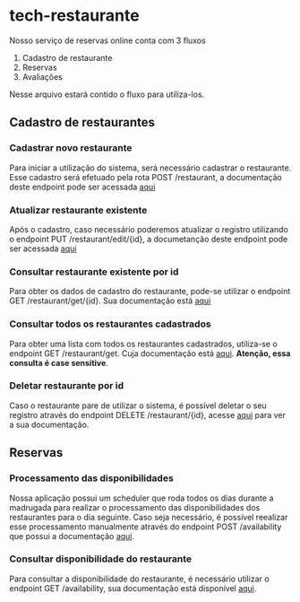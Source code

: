 # tech-restaurante
Nosso serviço de reservas online conta com 3 fluxos
1. Cadastro de restaurante
2. Reservas
3. Avaliações

Nesse arquivo estará contido o fluxo para utiliza-los.

## Cadastro de restaurantes

### Cadastrar novo restaurante

Para iniciar a utilização do sistema, será necessário cadastrar o restaurante. 
Esse cadastro será efetuado pela rota POST /restaurant, a documentação deste endpoint pode ser acessada [aqui](http://localhost:8080/swagger-ui/index.html#/restaurant-controller/createRestaurant)

### Atualizar restaurante existente

Após o cadastro, caso necessário poderemos atualizar o registro utilizando o endpoint PUT /restaurant/edit/{id}, a documetanção deste endpoint pode ser acessada [aqui](http://localhost:8080/swagger-ui/index.html#/restaurant-controller/editRestaurant)

### Consultar restaurante existente por id

Para obter os dados de cadastro do restaurante, pode-se utilizar o endpoint GET /restaurant/get/{id}. Sua documentação está [aqui](http://localhost:8080/swagger-ui/index.html#/restaurant-controller/getRestaurant)

### Consultar todos os restaurantes cadastrados

Para obter uma lista com todos os restaurantes cadastrados, utiliza-se o endpoint GET /restaurant/get. Cuja documentação está [aqui](http://localhost:8080/swagger-ui/index.html#/restaurant-controller/findRestaurants).
**Atenção, essa consulta é case sensitive**.

### Deletar restaurante por id

Caso o restaurante pare de utilizar o sistema, é possível deletar o seu registro através do endpoint DELETE /restaurant/{id}, acesse [aqui](http://localhost:8080/swagger-ui/index.html#/restaurant-controller/deleteRestaurant) para ver a sua documentação.

## Reservas

### Processamento das disponibilidades

Nossa aplicação possui um scheduler que roda todos os dias durante a madrugada para realizar o processamento das disponibilidades dos restaurantes para o dia seguinte. Caso seja necessário, é possível reealizar esse processamento manualmente através do endpoint POST /availability que possui a documentação [aqui](http://localhost:8080/swagger-ui/index.html#/available-controller/process).

### Consultar disponibilidade do restaurante

Para consultar a disponibilidade do restaurante, é necessário utilizar o endpoint GET /availability, sua documentação está disponível [aqui](http://localhost:8080/swagger-ui/index.html#/available-controller/findAvailability).